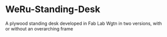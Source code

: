# WeRu-Standing-Desk
A plywood standing desk developed in Fab Lab Wgtn in two versions, with or without an overarching frame
